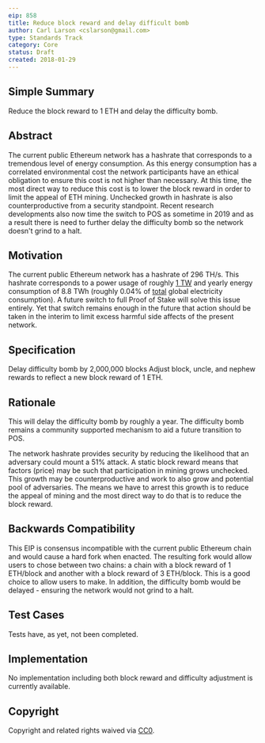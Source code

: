 ```yaml
---
eip: 858
title: Reduce block reward and delay difficult bomb
author: Carl Larson <cslarson@gmail.com>
type: Standards Track
category: Core
status: Draft
created: 2018-01-29
---
```


## Simple Summary
Reduce the block reward to 1 ETH and delay the difficulty bomb.

## Abstract
The current public Ethereum network has a hashrate that corresponds to a tremendous level of energy consumption. As this energy consumption has a correlated environmental cost the network participants have an ethical obligation to ensure this cost is not higher than necessary. At this time, the most direct way to reduce this cost is to lower the block reward in order to limit the appeal of ETH mining. Unchecked growth in hashrate is also counterproductive from a security standpoint.
Recent research developments also now time the switch to POS as sometime in 2019 and as a result there is need to further delay the difficulty bomb so the network doesn't grind to a halt.


## Motivation
The current public Ethereum network has a hashrate of 296 TH/s. This hashrate corresponds to a power usage of roughly [1 TW](../assets/eip-858/calculations.md) and yearly energy consumption of 8.8 TWh (roughly 0.04% of [total](https://en.wikipedia.org/wiki/List_of_countries_by_electricity_consumption) global electricity consumption). A future switch to full Proof of Stake will solve this issue entirely. Yet that switch remains enough in the future that action should be taken in the interim to limit excess harmful side affects of the present network.

## Specification

Delay difficulty bomb by 2,000,000 blocks
Adjust block, uncle, and nephew rewards to reflect a new block reward of 1 ETH.

## Rationale
This will delay the difficulty bomb by roughly a year. The difficulty bomb remains a community supported mechanism to aid a future transition to POS.

The network hashrate provides security by reducing the likelihood that an adversary could mount a 51% attack. A static block reward means that factors (price) may be such that participation in mining grows unchecked. This growth may be counterproductive and work to also grow and potential pool of adversaries. The means we have to arrest this growth is to reduce the appeal of mining and the most direct way to do that is to reduce the block reward.

## Backwards Compatibility
This EIP is consensus incompatible with the current public Ethereum chain and would cause a hard fork when enacted. The resulting fork would allow users to chose between two chains: a chain with a block reward of 1 ETH/block and another with a block reward of 3 ETH/block. This is a good choice to allow users to make. In addition, the difficulty bomb would be delayed - ensuring the network would not grind to a halt.

## Test Cases
Tests have, as yet, not been completed.

## Implementation
No implementation including both block reward and difficulty adjustment is currently available.

## Copyright
Copyright and related rights waived via [CC0](https://creativecommons.org/publicdomain/zero/1.0/).
